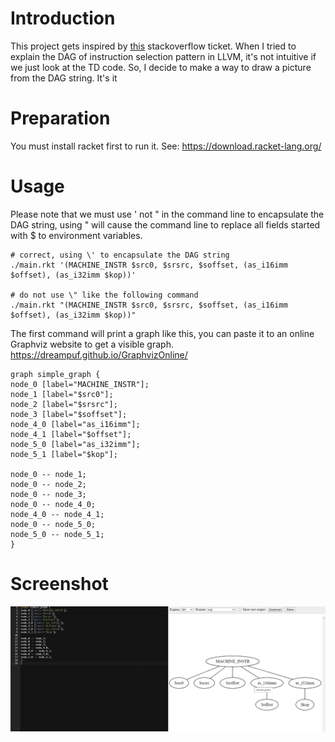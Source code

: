 # Introduction
This project gets inspired by [this](https://stackoverflow.com/questions/8877767/graphically-plotting-lisp-code) stackoverflow ticket. When I tried to explain the DAG of instruction selection pattern in LLVM, it's not intuitive if we just look at the TD code. So, I decide to make a way to draw a picture from the DAG string. It's it

# Preparation
You must install racket first to run it. See: https://download.racket-lang.org/

# Usage
Please note that we must use \' not \" in the command line to encapsulate the DAG string, using \" will cause the command line to replace all fields started with $ to environment variables.
```
# correct, using \' to encapsulate the DAG string
./main.rkt '(MACHINE_INSTR $src0, $srsrc, $soffset, (as_i16imm $offset), (as_i32imm $kop))'

# do not use \" like the following command
./main.rkt "(MACHINE_INSTR $src0, $srsrc, $soffset, (as_i16imm $offset), (as_i32imm $kop))"
```

The first command will print a graph like this, you can paste it to an online Graphviz website to get a visible graph. https://dreampuf.github.io/GraphvizOnline/ 
```
graph simple_graph {
node_0 [label="MACHINE_INSTR"];
node_1 [label="$src0"];
node_2 [label="$srsrc"];
node_3 [label="$soffset"];
node_4_0 [label="as_i16imm"];
node_4_1 [label="$offset"];
node_5_0 [label="as_i32imm"];
node_5_1 [label="$kop"];

node_0 -- node_1;
node_0 -- node_2;
node_0 -- node_3;
node_0 -- node_4_0;
node_4_0 -- node_4_1;
node_0 -- node_5_0;
node_5_0 -- node_5_1;
}
```

# Screenshot
![screenshot.jpg](./screenshot.jpg)
